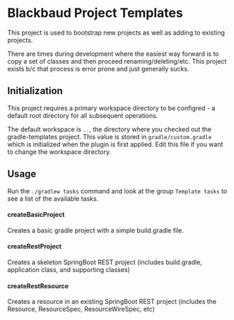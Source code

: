 # Blackbaud Project Templates

This project is used to bootstrap new projects as well as adding to existing projects.  

There are times during development where the easiest way forward is to copy a set of classes and then proceed 
renaming/deleting/etc.  This project exists b/c that process is error prone and just generally sucks.


## Initialization

This project requires a primary workspace directory to be configred - a default root directory for all subsequent operations.

The default workspace is `..`, the directory where you checked out the gradle-templates project.  This value is stored
in `gradle/custom.gradle` which is initialized when the plugin is first applied.  Edit this file if you want to change 
the workspace directory.


## Usage

Run the `./gradlew tasks` command and look at the group `Template tasks` to see a list of the available tasks.

#### createBasicProject

Creates a basic gradle project with a simple build.gradle file.

#### createRestProject

Creates a skeleton SpringBoot REST project (includes build.gradle, application class, and supporting classes)

#### createRestResource

Creates a resource in an existing SpringBoot REST project (includes the Resource, ResourceSpec, ResourceWireSpec, etc)